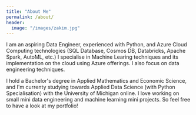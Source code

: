 ```yaml
---
title: "About Me"
permalink: /about/
header:
  image: "/images/zakim.jpg"
---
```


I am an aspiring Data Engineer, experienced with Python, and Azure Cloud Computing technologies (SQL Database, Cosmos DB, Databricks, Apache Spark, AutoML, etc.) I specialise in Machine Learing techniques and its implementation on the cloud using Azure offerings. I also focus on data engineering techniques. 

I hold a Bachelor's degree in Applied Mathematics and Economic Science, and I'm currenty studying towards Applied Data Science (with Python Specialisation) with the University of Michigan online. I love working on small mini data engineering and machine learning mini projects. So feel free to have a look at my portfolio!   
